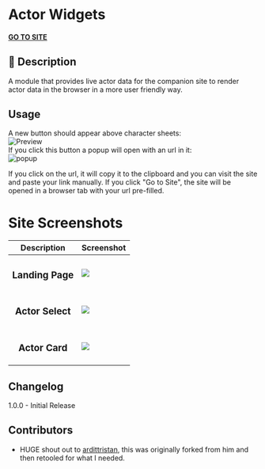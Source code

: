 # Actor Widgets
#### [GO TO SITE](https://actor-widget-site-8099a1eac7b4.herokuapp.com/) 

## 📝 Description
A module that provides live actor data for the companion site to render actor data in the browser in a more user friendly way.

## Usage

A new button should appear above character sheets:  
![Preview](https://i.imgur.com/jDouB9O.png)  
If you click this button a popup will open with an url in it:  
![popup](https://i.imgur.com/ZeuP2YL.png)

If you click on the url, it will copy it to the clipboard and you can visit the site and paste your link manually. If you click "Go to Site", the site will be opened in a browser tab with your url pre-filled. 

# Site Screenshots
| Description | Screenshot |
|------------ | ------------|
| <h3 align="center">Landing Page</h3> | <img src="https://i.imgur.com/uzJ0EpY.png">
| <h3 align="center">Actor Select</h3> | <img src="https://i.imgur.com/p7Cxw2J.png">
| <h3 align="center">Actor Card</h3> | <img src="https://i.imgur.com/vxdIDnm.png">

## Changelog
1.0.0 - Initial Release

## Contributors
- HUGE shout out to [ardittristan](https://github.com/ardittristan), this was originally forked from him and then retooled for what I needed.